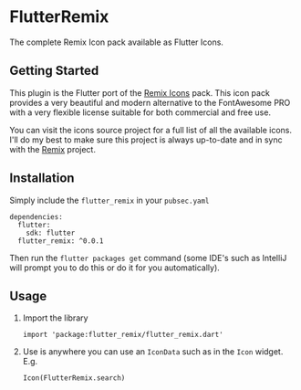 # FlutterRemix

The complete Remix Icon pack available as Flutter Icons.

## Getting Started

This plugin is the Flutter port of the [Remix Icons](https://remixicon.com) pack. This icon pack provides a very beautiful and modern alternative to the FontAwesome PRO with a very flexible license suitable for both commercial and free use.

You can visit the icons source project for a full list of all the available icons. I'll do my best to make sure this project is always up-to-date and in sync with the [Remix](https://remixicon.com) project.

## Installation

Simply include the `flutter_remix` in your `pubsec.yaml`

```
dependencies:
  flutter:
    sdk: flutter
  flutter_remix: ^0.0.1
```

Then run the `flutter packages get` command (some IDE's such as IntelliJ will prompt you to do this or do it for you automatically).


## Usage

1. Import the library

	```
	import 'package:flutter_remix/flutter_remix.dart'
	```

2. Use is anywhere you can use an `IconData` such as in the `Icon` widget. E.g.

	```
	Icon(FlutterRemix.search)
	```